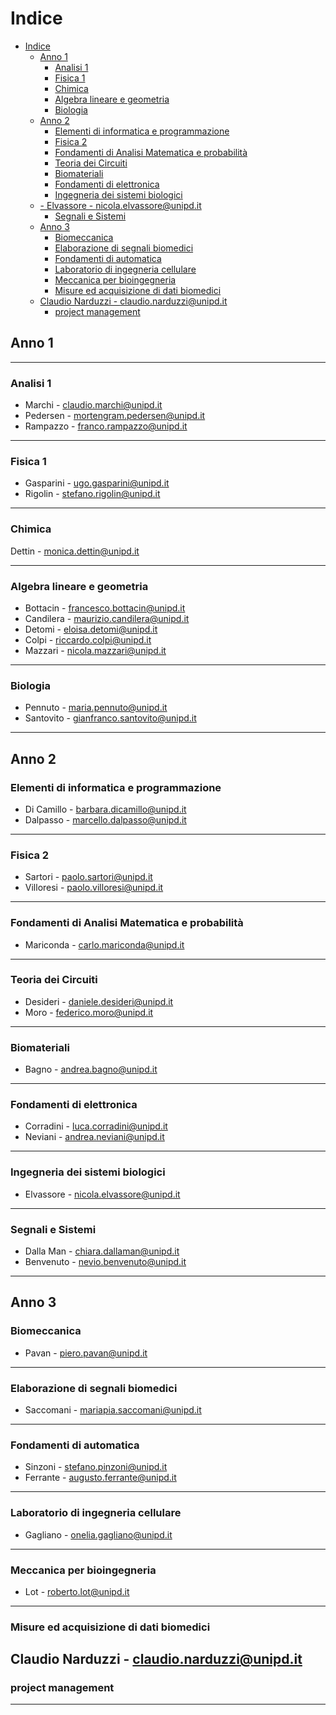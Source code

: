# Indice
- [Indice](#indice)
  - [Anno 1](#anno-1)
    - [Analisi 1](#analisi-1)
    - [Fisica 1](#fisica-1)
    - [Chimica](#chimica)
    - [Algebra lineare e geometria](#algebra-lineare-e-geometria)
    - [Biologia](#biologia)
  - [Anno 2](#anno-2)
    - [Elementi di informatica e programmazione](#elementi-di-informatica-e-programmazione)
    - [Fisica 2](#fisica-2)
    - [Fondamenti di Analisi Matematica e probabilità](#fondamenti-di-analisi-matematica-e-probabilità)
    - [Teoria dei Circuiti](#teoria-dei-circuiti)
    - [Biomateriali](#biomateriali)
    - [Fondamenti di elettronica](#fondamenti-di-elettronica)
    - [Ingegneria dei sistemi biologici](#ingegneria-dei-sistemi-biologici)
  - [- Elvassore -  nicola.elvassore@unipd.it](#ullielvassore---nicolaelvassoreunipditliul)
    - [Segnali e Sistemi](#segnali-e-sistemi)
  - [Anno 3](#anno-3)
    - [Biomeccanica](#biomeccanica)
    - [Elaborazione di segnali biomedici](#elaborazione-di-segnali-biomedici)
    - [Fondamenti di automatica](#fondamenti-di-automatica)
    - [Laboratorio di ingegneria cellulare](#laboratorio-di-ingegneria-cellulare)
    - [Meccanica per bioingegneria](#meccanica-per-bioingegneria)
    - [Misure ed acquisizione di dati biomedici](#misure-ed-acquisizione-di-dati-biomedici)
  - [Claudio Narduzzi - claudio.narduzzi@unipd.it](#claudio-narduzzi---claudionarduzziunipdit)
    - [project management](#project-management)

## Anno 1


---

### Analisi 1
- Marchi - claudio.marchi@unipd.it
- Pedersen - mortengram.pedersen@unipd.it
- Rampazzo - franco.rampazzo@unipd.it

---

### Fisica 1

- Gasparini - ugo.gasparini@unipd.it
- Rigolin - stefano.rigolin@unipd.it

---

### Chimica

Dettin - monica.dettin@unipd.it

---

### Algebra lineare e geometria

- Bottacin -  francesco.bottacin@unipd.it
- Candilera -  maurizio.candilera@unipd.it
- Detomi - eloisa.detomi@unipd.it
- Colpi - riccardo.colpi@unipd.it
- Mazzari -  nicola.mazzari@unipd.it

---

### Biologia

- Pennuto - maria.pennuto@unipd.it
- Santovito - gianfranco.santovito@unipd.it

---

## Anno 2

### Elementi di informatica e programmazione

- Di Camillo - barbara.dicamillo@unipd.it
- Dalpasso - marcello.dalpasso@unipd.it

---

### Fisica 2

- Sartori -  paolo.sartori@unipd.it
- Villoresi - paolo.villoresi@unipd.it

---

### Fondamenti di Analisi Matematica e probabilità

- Mariconda - carlo.mariconda@unipd.it

---

### Teoria dei Circuiti

- Desideri - daniele.desideri@unipd.it
- Moro -  federico.moro@unipd.it

---

### Biomateriali

- Bagno - andrea.bagno@unipd.it

---

### Fondamenti di elettronica

- Corradini - luca.corradini@unipd.it
- Neviani - andrea.neviani@unipd.it

---

### Ingegneria dei sistemi biologici

- Elvassore -  nicola.elvassore@unipd.it
---

### Segnali e Sistemi

- Dalla Man - chiara.dallaman@unipd.it
- Benvenuto -  nevio.benvenuto@unipd.it

---

## Anno 3

### Biomeccanica

- Pavan - piero.pavan@unipd.it

---

### Elaborazione di segnali biomedici

- Saccomani - mariapia.saccomani@unipd.it

---

### Fondamenti di automatica

- Sinzoni - stefano.pinzoni@unipd.it
- Ferrante - augusto.ferrante@unipd.it

---

### Laboratorio di ingegneria cellulare 

- Gagliano - onelia.gagliano@unipd.it

---

### Meccanica per bioingegneria 

- Lot - roberto.lot@unipd.it


---


### Misure ed acquisizione di dati biomedici 

Claudio Narduzzi - claudio.narduzzi@unipd.it
---


### project management 


---